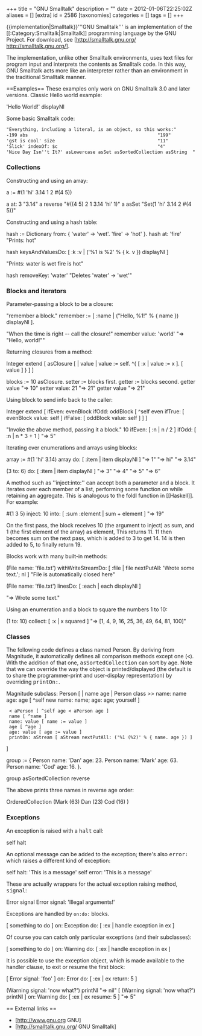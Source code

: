 +++
title = "GNU Smalltalk"
description = ""
date = 2012-01-06T22:25:02Z
aliases = []
[extra]
id = 2586
[taxonomies]
categories = []
tags = []
+++

{{implementation|Smalltalk}}'''GNU Smalltalk''' is an implementation of the [[:Category:Smalltalk|Smalltalk]] programming language by the GNU Project. For download, see [http://smalltalk.gnu.org/ http://smalltalk.gnu.org/].

The implementation, unlike other Smalltalk environments, uses text files for program input and interprets the contents as Smalltalk code. In this way, GNU Smalltalk acts more like an interpreter rather than an environment in the traditional Smalltalk manner.

==Examples==
These examples only work on GNU Smalltalk 3.0 and later versions. Classic Hello world example:

 'Hello World!' displayNl

Some basic Smalltalk code:


```txt
"Everything, including a literal, is an object, so this works:"
-199 abs                                                "199"
'gst is cool' size                                      "11"
'Slick' indexOf: $c                                     "4"
'Nice Day Isn''t It?' asLowercase asSet asSortedCollection asString  "' '?acdeinsty'"
```




### Collections

Constructing and using an array:

 a := #(1 'hi' 3.14 1 2 #(4 5))
 
 a at: 3        "3.14"
 a reverse      "#((4 5) 2 1 3.14 'hi' 1)"
 a asSet        "Set(1 'hi' 3.14 2 #(4 5))"

Constructing and using a hash table:

 hash := Dictionary from: { 'water' -> 'wet'. 'fire' -> 'hot' }.
 hash at: 'fire'     "Prints:  hot"
 
 hash keysAndValuesDo: [ :k :v |
         ('%1 is %2' % { k. v }) displayNl ]
 
 "Prints:  water is wet
           fire is hot"
 
 hash removeKey: 'water'  "Deletes 'water' -> 'wet'"


### Blocks and iterators

Parameter-passing a block to be a closure:

 "remember a block."
 remember := [ :name | ("Hello, %1!" % { name }) displayNl ].
 
 "When the time is right -- call the closure!"
 remember value: 'world'
 "=> "Hello, world!""

Returning closures from a method:

 Integer extend [
     asClosure [
         | value |
          value := self.
        ^{ [ :x | value := x ]. [ value ] }
     ]
 ]
 
 blocks := 10 asClosure.
 setter := blocks first.
 getter := blocks second.
 getter value        "=> 10"
 setter value: 21    "=> 21"
 getter value        "=> 21"

Using block to send info back to the caller:

 Integer extend [
     ifEven: evenBlock ifOdd: oddBlock [
         ^self even
             ifTrue: [ evenBlock value: self ]
             ifFalse: [ oddBlock value: self ]
     ]
 ]
 
 "Invoke the above method, passing it a block."
 10 ifEven: [ :n | n / 2 ] ifOdd: [ :n | n * 3 + 1 ]    "=> 5"

Iterating over enumerations and arrays using blocks:

 array := #(1 'hi' 3.14)
 array do: [ :item | item displayNl ]
 "=> 1"
 "=> hi"
 "=> 3.14"
 
 (3 to: 6) do: [ :item | item displayNl ]
 "=> 3"
 "=> 4"
 "=> 5"
 "=> 6"

A method such as ''inject:into:'' can accept both a parameter and a block. It iterates over each member of a list, performing some function on while retaining an aggregate. This is analogous to the foldl function in [[Haskell]]. For example:

 #(1 3 5) inject: 10 into: [ :sum :element | sum + element ] "=> 19"

On the first pass, the block receives 10 (the argument to inject) as sum, and 1 (the first element of the array) as element, This returns 11. 11 then becomes sum on the next pass, which is added to 3 to get 14. 14 is then added to 5, to finally return 19.

Blocks work with many built-in methods:

 (File name: 'file.txt') withWriteStreamDo: [ :file |
         file nextPutAll: 'Wrote some text.'; nl ]
 "File is automatically closed here"
 
 (File name: 'file.txt') linesDo: [ :each |
         each displayNl ]
 
 "=> Wrote some text."

Using an enumeration and a block to square the numbers 1 to 10:

 (1 to: 10) collect: [ :x | x squared ] "=> [1, 4, 9, 16, 25, 36, 49, 64, 81, 100]"


### Classes


The following code defines a class named Person. By deriving from Magnitude, it automatically defines all comparison methods except one (<tt>&lt;</tt>). With the addition of that one, <tt>asSortedCollection</tt> can sort by age. Note that we can override the way the object is printed/displayed (the default is to share the programmer-print and user-display representation) by overriding <tt>printOn:</tt>.

 Magnitude subclass: Person [
     | name age |
     Person class >> name: name age: age [
         ^self new name: name; age: age; yourself
    ]
 
     < aPerson [ ^self age < aPerson age ]
     name [ ^name ]
     name: value [ name := value ]
     age [ ^age ]
     age: value [ age := value ]
     printOn: aStream [ aStream nextPutAll: ('%1 (%2)' % { name. age }) ]
 ]
 
 group := {
         Person name: 'Dan' age: 23.
         Person name: 'Mark' age: 63.
         Person name: 'Cod' age: 16.
 }.
 
 group asSortedCollection reverse

The above prints three names in reverse age order:

 OrderedCollection (Mark (63) Dan (23) Cod (16) )


### Exceptions

An exception is raised with a <tt>halt</tt> call:

 self halt

An optional message can be added to the exception; there's also <tt>error:</tt> which raises a different kind of exception:

 self halt: 'This is a message'
 self error: 'This is a message'

These are actually wrappers for the actual exception raising method, <tt>signal</tt>:

 Error signal
 Error signal: 'Illegal arguments!'

Exceptions are handled by <code>on:do:</code> blocks.

 [ something to do ]
     on: Exception
     do: [ :ex | handle exception in ex ]

Of course you can catch only particular exceptions (and their subclasses):

 [ something to do ]
     on: Warning
     do: [ :ex | handle exception in ex ]

It is possible to use the exception object, which is made available to the handler clause, to exit or resume the first block:

 [ Error signal: 'foo' ]
     on: Error
     do: [ :ex | ex return: 5 ]
 
 (Warning signal: 'now what?') printNl                       "=> nil"
 [ (Warning signal: 'now what?')
         printNl ] on: Warning do: [ :ex | ex resume: 5 ]    "=> 5"

== External links ==

* [http://www.gnu.org GNU]
* [http://smalltalk.gnu.org/ GNU Smalltalk]
